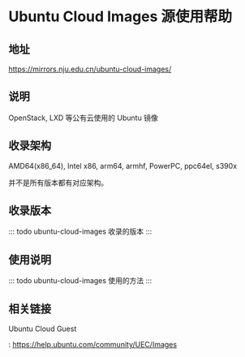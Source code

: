 # Ubuntu Cloud Images 源使用帮助

## 地址

<https://mirrors.nju.edu.cn/ubuntu-cloud-images/>

## 说明

OpenStack, LXD 等公有云使用的 Ubuntu 镜像

## 收录架构

AMD64(x86_64), Intel x86, arm64, armhf, PowerPC, ppc64el, s390x

并不是所有版本都有对应架构。

## 收录版本

::: todo
ubuntu-cloud-images 收录的版本
:::

## 使用说明

::: todo
ubuntu-cloud-images 使用的方法
:::

## 相关链接

Ubuntu Cloud Guest

:   <https://help.ubuntu.com/community/UEC/Images>
